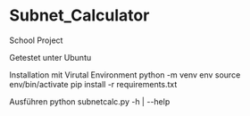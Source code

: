 # Subnet_Calculator
School Project



Getestet unter Ubuntu


Installation mit Virutal Environment
python -m venv env
source env/bin/activate
pip install -r requirements.txt


Ausführen
python subnetcalc.py -h | --help 
